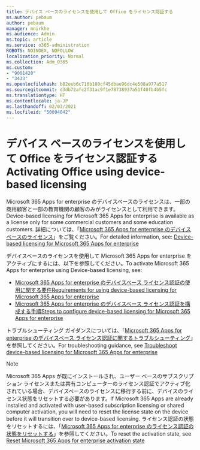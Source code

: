 ```yaml
---
title: デバイス ベースのライセンスを使用して Office をライセンス認証する
ms.author: pebaum
author: pebaum
manager: mnirkhe
ms.audience: Admin
ms.topic: article
ms.service: o365-administration
ROBOTS: NOINDEX, NOFOLLOW
localization_priority: Normal
ms.collection: Adm_O365
ms.custom:
- "9001420"
- "3433"
ms.openlocfilehash: b82eeb6c716b180cf45dbae96dc4e508a977a517
ms.sourcegitcommit: d3db72afc2f31ac9f1e78738937a51f40fb4b5fc
ms.translationtype: HT
ms.contentlocale: ja-JP
ms.lasthandoff: 02/03/2021
ms.locfileid: "50094042"
---
```

# <a name="activating-office-using-device-based-licensing"></a><span data-ttu-id="1e635-102">デバイス ベースのライセンスを使用して Office をライセンス認証する</span><span class="sxs-lookup"><span data-stu-id="1e635-102">Activating Office using device-based licensing</span></span>

<span data-ttu-id="1e635-103">Microsoft 365 Apps for enterprise のデバイスベースのライセンスは、一部の商用顧客と一部の教育機関の顧客のみがライセンスとして利用できます。</span><span class="sxs-lookup"><span data-stu-id="1e635-103">Device-based licensing for Microsoft 365 Apps for enterprise is available as a license only for some commercial customers and some education customers.</span></span> <span data-ttu-id="1e635-104">詳細については、「[Microsoft 365 Apps for enterprise のデバイスベースのライセンス](https://docs.microsoft.com/deployoffice/device-based-licensing)」をご覧ください。</span><span class="sxs-lookup"><span data-stu-id="1e635-104">For detailed information, see: [Device-based licensing for Microsoft 365 Apps for enterprise](https://docs.microsoft.com/deployoffice/device-based-licensing)</span></span>

<span data-ttu-id="1e635-105">デバイスベースのライセンスを使用して Microsoft 365 Apps for enterprise をアクティブにするには、以下を参照してください。</span><span class="sxs-lookup"><span data-stu-id="1e635-105">To activate Microsoft 365 Apps for enterprise using Device-based licensing, see:</span></span>

- [<span data-ttu-id="1e635-106">Microsoft 365 Apps for enterprise のデバイスベース ライセンス認証の使用に関する要件</span><span class="sxs-lookup"><span data-stu-id="1e635-106">Requirements for using device-based licensing for Microsoft 365 Apps for enterprise</span></span>](https://docs.microsoft.com/deployoffice/device-based-licensing#requirements-for-using-device-based-licensing-for-microsoft-365-apps-for-enterprise)
- [<span data-ttu-id="1e635-107">Microsoft 365 Apps for enterprise のデバイスベース ライセンス認証を構成する手順</span><span class="sxs-lookup"><span data-stu-id="1e635-107">Steps to configure device-based licensing for Microsoft 365 Apps for enterprise</span></span>](https://docs.microsoft.com/deployoffice/device-based-licensing#steps-to-configure-device-based-licensing-for-microsoft-365-apps-for-enterprise)

<span data-ttu-id="1e635-108">トラブルシューティング ガイダンスについては、「[Microsoft 365 Apps for enterprise のデバイスベース ライセンス認証に関するトラブルシューティング](https://docs.microsoft.com/deployoffice/device-based-licensing#troubleshoot-device-based-licensing-for-microsoft-365-apps-for-enterprise)」を参照してください。</span><span class="sxs-lookup"><span data-stu-id="1e635-108">For troubleshooting guidance, see [Troubleshoot device-based licensing for Microsoft 365 Apps for enterprise](https://docs.microsoft.com/deployoffice/device-based-licensing#troubleshoot-device-based-licensing-for-microsoft-365-apps-for-enterprise)</span></span>

> [!NOTE]
> <span data-ttu-id="1e635-109">Microsoft 365 Apps が既にインストールされ、ユーザー ベースのサブスクリプション ライセンスまたは共有コンピューターのライセンス認証でアクティブ化されている場合、デバイスベースのライセンスに移行する前に、デバイスのライセンス状態をリセットする必要があります。</span><span class="sxs-lookup"><span data-stu-id="1e635-109">If Microsoft 365 Apps are already installed and activated with user-based subscription licensing or shared computer activation, you will need to reset the license state on the device before it will transition over to device-based licensing.</span></span> <span data-ttu-id="1e635-110">ライセンス認証の状態をリセットするには、「[Microsoft 365 Apps for enterprise のライセンス認証の状態をリセットする](https://docs.microsoft.com/office/troubleshoot/activation/reset-office-365-proplus-activation-state)」を参照してください。</span><span class="sxs-lookup"><span data-stu-id="1e635-110">To reset the activation state, see [Reset Microsoft 365 Apps for enterprise activation state](https://docs.microsoft.com/office/troubleshoot/activation/reset-office-365-proplus-activation-state)</span></span>
